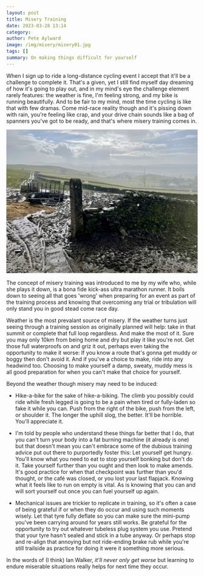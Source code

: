 ```yaml
---
layout: post
title: Misery Training
date: 2023-03-28 13:14
category: 
author: Pete Aylward
image: /img/misery/misery01.jpg
tags: []
summary: On making things difficult for yourself
---
```


When I sign up to ride a long-distance cycling event I accept that it'll be a challenge to complete it. That's a given, yet I still find myself day dreaming of how it's going to play out, and in my mind's eye the challenge element rarely features: the weather is fine, I'm feeling strong, and my bike is running beautifully. And to be fair to my mind, most the time cycling is like that with few dramas. Come mid-race reality though and it's pissing down with rain, you're feeling like crap, and your drive chain sounds like a bag of spanners you've got to be ready, and that's where misery training comes in.

![muddy field with rain teaming down onto cattle feeder](/img/misery/misery01.jpg)

The concept of misery training was introduced to me by my wife who, while she plays it down, is a bona fide kick-ass ultra marathon runner. It boils down to seeing all that goes 'wrong' when preparing for an event as part of the training process and knowing that overcoming any trial or tribulation will only stand you in good stead come race day.

Weather is the most prevalant source of misery. If the weather turns just seeing through a training session as originally planned will help: take in that summit or complete that full loop regardless. And make the most of it. Sure you may only 10km from being home and dry but play it like you're not. Get those full waterproofs on and griz it out, perhaps even taking the opportunity to make it worse: If you know a route that's gonna get muddy or boggy then don't avoid it. And if you've a choice to make, ride into any headwind too. Choosing to make yourself a damp, sweaty, muddy mess is all good preparation for when you can't make that choice for yourself. 

Beyond the weather though misery may need to be induced:

 - Hike-a-bike for the sake of hike-a-biking. The climb you possibly could ride while fresh legged is going to be a pain when tired or fully-laden so fake it while you can. Push from the right of the bike, push from the left, or shoulder it. The longer the uphill slog, the better. It'll be horrible. You'll appreciate it.

 - I'm told by people who understand these things far better that I do, that you can't turn your body into a fat burning machine (it already is one) but that doesn't mean you can't embrace some of the dubious training advice put out there to purportedly foster this: Let yourself get hungry. You'll know what you need to eat to stop yourself bonking but don't do it. Take yourself further than you ought and then look to make amends. It's good practice for when that checkpoint was further than you'd thought, or the café was closed, or you lost your last flapjack. Knowing what it feels like to run on empty is vital. As is knowing that you can and will sort yourself out once you can fuel yourself up again.

 - Mechanical issues are trickier to replicate in training, so it's often a case of being grateful if or when they do occur and using such moments wisely. Let that tyre fully deflate so you can make sure the mini-pump you've been carrying around for years still works. Be grateful for the opportunity to try out whatever tubeless plug system you use. Pretend that your tyre hasn't sealed and stick in a tube anyway. Or perhaps stop and re-align that annoying but not ride-ending brake rub while you're still trailside as practice for doing it were it something more serious. 

In the words of (I think) Ian Walker, _it'll never only get worse_ but learning to endure miserable situations really helps for next time they occur. 